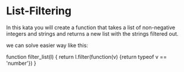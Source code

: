 # List-Filtering
In this kata you will create a function that takes a list of non-negative integers and strings and returns a new list with the strings filtered out.

we can solve easier way like this:

function filter_list(l) {
  return l.filter(function(v) {return typeof v == 'number'})
}
